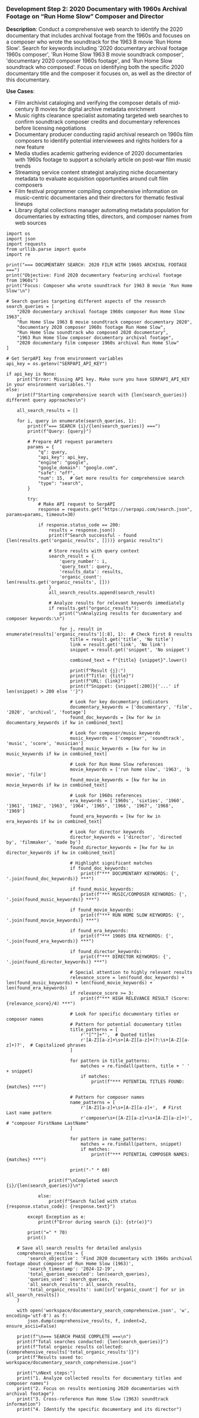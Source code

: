 ### Development Step 2: 2020 Documentary with 1960s Archival Footage on “Run Home Slow” Composer and Director

**Description**: Conduct a comprehensive web search to identify the 2020 documentary that includes archival footage from the 1960s and focuses on a composer who wrote the soundtrack for the 1963 B movie 'Run Home Slow'. Search for keywords including '2020 documentary archival footage 1960s composer', 'Run Home Slow 1963 B movie soundtrack composer', 'documentary 2020 composer 1960s footage', and 'Run Home Slow soundtrack who composed'. Focus on identifying both the specific 2020 documentary title and the composer it focuses on, as well as the director of this documentary.

**Use Cases**:
- Film archivist cataloging and verifying the composer details of mid-century B movies for digital archive metadata enrichment
- Music rights clearance specialist automating targeted web searches to confirm soundtrack composer credits and documentary references before licensing negotiations
- Documentary producer conducting rapid archival research on 1960s film composers to identify potential interviewees and rights holders for a new feature
- Media studies academic gathering evidence of 2020 documentaries with 1960s footage to support a scholarly article on post-war film music trends
- Streaming service content strategist analyzing niche documentary metadata to evaluate acquisition opportunities around cult film composers
- Film festival programmer compiling comprehensive information on music-centric documentaries and their directors for thematic festival lineups
- Library digital collections manager automating metadata population for documentaries by extracting titles, directors, and composer names from web sources

```
import os
import json
import requests
from urllib.parse import quote
import re

print("=== DOCUMENTARY SEARCH: 2020 FILM WITH 1960S ARCHIVAL FOOTAGE ===")
print("Objective: Find 2020 documentary featuring archival footage from 1960s")
print("Focus: Composer who wrote soundtrack for 1963 B movie 'Run Home Slow'\n")

# Search queries targeting different aspects of the research
search_queries = [
    "2020 documentary archival footage 1960s composer Run Home Slow 1963",
    "Run Home Slow 1963 B movie soundtrack composer documentary 2020",
    "documentary 2020 composer 1960s footage Run Home Slow",
    "Run Home Slow soundtrack who composed 2020 documentary",
    "1963 Run Home Slow composer documentary archival footage",
    "2020 documentary film composer 1960s archival Run Home Slow"
]

# Get SerpAPI key from environment variables
api_key = os.getenv("SERPAPI_API_KEY")

if api_key is None:
    print("Error: Missing API key. Make sure you have SERPAPI_API_KEY in your environment variables.")
else:
    print(f"Starting comprehensive search with {len(search_queries)} different query approaches\n")
    
    all_search_results = []
    
    for i, query in enumerate(search_queries, 1):
        print(f"=== SEARCH {i}/{len(search_queries)} ===")
        print(f"Query: {query}")
        
        # Prepare API request parameters
        params = {
            "q": query,
            "api_key": api_key,
            "engine": "google",
            "google_domain": "google.com",
            "safe": "off",
            "num": 15,  # Get more results for comprehensive search
            "type": "search",
        }
        
        try:
            # Make API request to SerpAPI
            response = requests.get("https://serpapi.com/search.json", params=params, timeout=30)
            
            if response.status_code == 200:
                results = response.json()
                print(f"Search successful - found {len(results.get('organic_results', []))} organic results")
                
                # Store results with query context
                search_result = {
                    'query_number': i,
                    'query_text': query,
                    'results_data': results,
                    'organic_count': len(results.get('organic_results', []))
                }
                all_search_results.append(search_result)
                
                # Analyze results for relevant keywords immediately
                if results.get("organic_results"):
                    print("\nAnalyzing results for documentary and composer keywords:\n")
                    
                    for j, result in enumerate(results['organic_results'][:8], 1):  # Check first 8 results
                        title = result.get('title', 'No title')
                        link = result.get('link', 'No link')
                        snippet = result.get('snippet', 'No snippet')
                        
                        combined_text = f"{title} {snippet}".lower()
                        
                        print(f"Result {j}:")
                        print(f"Title: {title}")
                        print(f"URL: {link}")
                        print(f"Snippet: {snippet[:200]}{'...' if len(snippet) > 200 else ''}")
                        
                        # Look for key documentary indicators
                        documentary_keywords = ['documentary', 'film', '2020', 'archival', 'footage']
                        found_doc_keywords = [kw for kw in documentary_keywords if kw in combined_text]
                        
                        # Look for composer/music keywords
                        music_keywords = ['composer', 'soundtrack', 'music', 'score', 'musician']
                        found_music_keywords = [kw for kw in music_keywords if kw in combined_text]
                        
                        # Look for Run Home Slow references
                        movie_keywords = ['run home slow', '1963', 'b movie', 'film']
                        found_movie_keywords = [kw for kw in movie_keywords if kw in combined_text]
                        
                        # Look for 1960s references
                        era_keywords = ['1960s', 'sixties', '1960', '1961', '1962', '1963', '1964', '1965', '1966', '1967', '1968', '1969']
                        found_era_keywords = [kw for kw in era_keywords if kw in combined_text]
                        
                        # Look for director keywords
                        director_keywords = ['director', 'directed by', 'filmmaker', 'made by']
                        found_director_keywords = [kw for kw in director_keywords if kw in combined_text]
                        
                        # Highlight significant matches
                        if found_doc_keywords:
                            print(f"*** DOCUMENTARY KEYWORDS: {', '.join(found_doc_keywords)} ***")
                        
                        if found_music_keywords:
                            print(f"*** MUSIC/COMPOSER KEYWORDS: {', '.join(found_music_keywords)} ***")
                        
                        if found_movie_keywords:
                            print(f"*** RUN HOME SLOW KEYWORDS: {', '.join(found_movie_keywords)} ***")
                        
                        if found_era_keywords:
                            print(f"*** 1960S ERA KEYWORDS: {', '.join(found_era_keywords)} ***")
                        
                        if found_director_keywords:
                            print(f"*** DIRECTOR KEYWORDS: {', '.join(found_director_keywords)} ***")
                        
                        # Special attention to highly relevant results
                        relevance_score = len(found_doc_keywords) + len(found_music_keywords) + len(found_movie_keywords) + len(found_era_keywords)
                        if relevance_score >= 3:
                            print(f"*** HIGH RELEVANCE RESULT (Score: {relevance_score}/4) ***")
                        
                        # Look for specific documentary titles or composer names
                        # Pattern for potential documentary titles
                        title_patterns = [
                            r'"[^"]+"',  # Quoted titles
                            r'[A-Z][a-z]+\s+[A-Z][a-z]+(?:\s+[A-Z][a-z]+)?',  # Capitalized phrases
                        ]
                        
                        for pattern in title_patterns:
                            matches = re.findall(pattern, title + ' ' + snippet)
                            if matches:
                                print(f"*** POTENTIAL TITLES FOUND: {matches} ***")
                        
                        # Pattern for composer names
                        name_patterns = [
                            r'[A-Z][a-z]+\s+[A-Z][a-z]+',  # First Last name pattern
                            r'composer\s+([A-Z][a-z]+\s+[A-Z][a-z]+)',  # "composer FirstName LastName"
                        ]
                        
                        for pattern in name_patterns:
                            matches = re.findall(pattern, snippet)
                            if matches:
                                print(f"*** POTENTIAL COMPOSER NAMES: {matches} ***")
                        
                        print("-" * 60)
                
                print(f"\nCompleted search {i}/{len(search_queries)}\n")
                
            else:
                print(f"Search failed with status {response.status_code}: {response.text}")
                
        except Exception as e:
            print(f"Error during search {i}: {str(e)}")
        
        print("=" * 70)
        print()
    
    # Save all search results for detailed analysis
    comprehensive_results = {
        'search_objective': 'Find 2020 documentary with 1960s archival footage about composer of Run Home Slow (1963)',
        'search_timestamp': '2024-12-19',
        'total_queries_executed': len(search_queries),
        'queries_used': search_queries,
        'all_search_results': all_search_results,
        'total_organic_results': sum([sr['organic_count'] for sr in all_search_results])
    }
    
    with open('workspace/documentary_search_comprehensive.json', 'w', encoding='utf-8') as f:
        json.dump(comprehensive_results, f, indent=2, ensure_ascii=False)
    
    print(f"\n=== SEARCH PHASE COMPLETE ===\n")
    print(f"Total searches conducted: {len(search_queries)}")
    print(f"Total organic results collected: {comprehensive_results['total_organic_results']}")
    print(f"Results saved to: workspace/documentary_search_comprehensive.json")
    
    print("\nNext steps:")
    print("1. Analyze collected results for documentary titles and composer names")
    print("2. Focus on results mentioning 2020 documentaries with archival footage")
    print("3. Cross-reference Run Home Slow (1963) soundtrack information")
    print("4. Identify the specific documentary and its director")
```